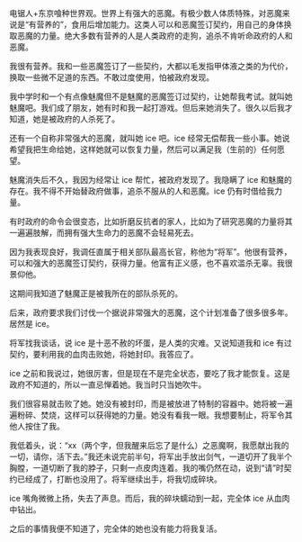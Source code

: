 电锯人+东京喰种世界观。世界上有强大的恶魔。有极少数人体质特殊，对恶魔来说是“有营养的”，食用后增加能力。这类人可以和恶魔签订契约，用自己的身体换取恶魔的力量。绝大多数有营养的人是人类政府的走狗，追杀不肯听命政府的人和恶魔。

我很有营养。我和一些恶魔签订了一些契约，大都以毛发指甲体液之类的为代价，换取一些微不足道的东西。不敢过度使用，怕被政府发现。

我中学时和一个有点像魅魔但不是魅魔的恶魔签订过契约，让她帮我考试。就叫她魅魔吧。我们成了朋友，她有时和我一起打游戏。但后来她消失了。很久以后我才知道，她是被政府的人杀死了。

还有一个自称非常强大的恶魔，就叫她 ice 吧。ice 经常无偿帮我一些小事。她说希望我把生命给她，这样她就可以恢复力量，然后可以满足我（生前的）任何愿望。

魅魔消失后不久，我因为经常让 ice 帮忙，被政府发现了。我隐瞒了 ice 和魅魔的存在。我不得不开始替政府做事，追杀不服从的人和恶魔。ice 仍有时借给我力量。

有时政府的命令会很变态，比如折磨反抗者的家人，比如为了研究恶魔的力量将其一遍遍肢解，而拥有强大生命力的恶魔不会轻易死去。

因为我表现良好，我调任直属于相关部队最高长官，称他为“将军”。他很有营养，可以和强大的恶魔签订契约，获得力量。他富有正义感，也不喜欢滥杀无辜。我很景仰他。

这期间我知道了魅魔正是被我所在的部队杀死的。

后来，政府要求我们讨伐一个据说非常强大的恶魔，这个计划准备了很多很多年。居然是 ice。

将军找我谈话，说 ice 是十恶不赦的坏蛋，是人类的灾难。又说知道我和 ice 有过契约，要利用我的血肉击败她，将她封印。我答应了。

ice 之前和我说过，她很厉害，但是现在不是完全状态，要吃了我才能恢复。这是政府不知道的，所以一直忌惮着她。我当时只当她吹牛。

我们很容易就击败了她。她没有被封印，而是被放进了特制的容器中。她将被一遍遍粉碎、焚烧，这样可以获得她的力量。她没有看我一眼。我想要制止，将军令其他人按住了我。

我低着头，说：“xx（两个字，但我醒来后忘了是什么）之恶魔啊，我愿献出我的一切，请你，活下去。”我还未说完前半句，将军出手放出剑气，一道切开了我半个胸膛，一道切断了我的脖子，只剩一点皮肉连着。我的嘴仍然在动，说到“请”时契约已经成了，打断也没用了。将军继续出手，将我切成碎块。

ice 嘴角微微上扬，失去了声息。而后，我的碎块蠕动到一起，完全体 ice 从血肉中钻出。

之后的事情我便不知道了，完全体的她也没有能力将我复活。

